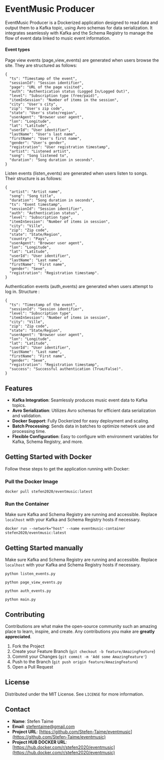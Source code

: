 
# EventMusic Producer

EventMusic Producer is a Dockerized application designed to read data and output them to a Kafka topic, using Avro schemas for data serialization. It integrates seamlessly with Kafka and the Schema Registry to manage the flow of event data linked to music event information.

#### Event types
Page view events (page_view_events) are generated when users browse the site. They are structured as follows:
```
{
  "ts": "Timestamp of the event",
  "sessionId": "Session identifier",
  "page": "URL of the page visited",
  "auth": "Authentication status (Logged In/Logged Out)",
  "level": "Subscription type (free/paid)",
  "itemInSession": "Number of items in the session",
  "city": "User's city",
  "zip": "User's zip code",
  "state": "User's state/region",
  "userAgent": "Browser user agent",
  "lon": "Longitude",
  "lat": "Latitude",
  "userId": "User identifier",
  "lastName": "User's last name",
  "firstName": "User's first name",
  "gender": "User's gender",
  "registration": "User registration timestamp",
  "artist": "Listened artist",
  "song": "Song listened to",
  "duration": "Song duration in seconds".
}
```

Listen events (listen_events) are generated when users listen to songs. Their structure is as follows:
```
{
  "artist": "Artist name",
  "song": "Song title",
  "duration": "Song duration in seconds",
  "ts": "Event timestamp",
  "sessionId": "Session identifier",
  "auth": "Authentication status",
  "level": "Subscription type",
  "itemInSession": "Number of items in session",
  "city": "Ville",
  "zip": "Zip code",
  "state": "State/Region",
  "country": "Pays",
  "userAgent": "Browser user agent",
  "lon": "Longitude",
  "lat": "Latitude",
  "userId": "User identifier",
  "lastName": "Last name",
  "firstName": "First name",
  "gender": "Sexe",
  "registration": "Registration timestamp".
}
```
Authentication events (auth_events) are generated when users attempt to log in. Structure :
```
{
  "ts": "Timestamp of the event",
  "sessionId": "Session identifier",
  "level": "Subscription type",
  "itemInSession": "Number of items in session",
  "city": "Ville",
  "zip": "Zip code",
  "state": "State/Region",
  "userAgent": "Browser user agent",
  "lon": "Longitude",
  "lat": "Latitude",
  "userId": "User identifier",
  "lastName": "Last name",
  "firstName": "First name",
  "gender": "Sexe",
  "registration": "Registration timestamp",
  "success": "Successful authentication (True/False)".
}

```

## Features

- **Kafka Integration**: Seamlessly produces music event data to Kafka topics.
- **Avro Serialization**: Utilizes Avro schemas for efficient data serialization and validation.
- **Docker Support**: Fully Dockerized for easy deployment and scaling.
- **Batch Processing**: Sends data in batches to optimize network use and processing time.
- **Flexible Configuration**: Easy to configure with environment variables for Kafka, Schema Registry, and more.

## Getting Started with Docker

Follow these steps to get the application running with Docker:

### Pull the Docker Image

```
docker pull stefen2020/eventmusic:latest
```

### Run the Container

Make sure Kafka and Schema Registry are running and accessible. Replace `localhost` with your Kafka and Schema Registry hosts if necessary.

```
docker run --network="host" --name eventmusic-container stefen2020/eventmusic:latest
```

## Getting Started manually

Make sure Kafka and Schema Registry are running and accessible. Replace `localhost` with your Kafka and Schema Registry hosts if necessary.

```
python listen_events.py

python page_view_events.py

python auth_events.py

python main.py
```

## Contributing

Contributions are what make the open-source community such an amazing place to learn, inspire, and create. Any contributions you make are **greatly appreciated**.

1. Fork the Project
2. Create your Feature Branch (`git checkout -b feature/AmazingFeature`)
3. Commit your Changes (`git commit -m 'Add some AmazingFeature'`)
4. Push to the Branch (`git push origin feature/AmazingFeature`)
5. Open a Pull Request

## License

Distributed under the MIT License. See `LICENSE` for more information.

## Contact

- **Name**: Stefen Taime
- **Email**: [stefentaime@gmail.com](mailto:stefen@example.com)
- **Project URL**: [https://github.com/Stefen-Taime/eventmusic](https://github.com/Stefen-Taime/eventmusic)
- **Project HUB DOCKER URL**: [https://hub.docker.com/r/stefen2020/eventmusic](https://hub.docker.com/r/stefen2020/eventmusic)
